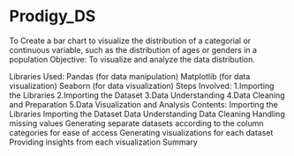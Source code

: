 # Prodigy_DS
To Create a bar chart to visualize the distribution of a categorial or continuous variable, such as the distribution of ages or genders in a population 
Objective:
To visualize and analyze the data distribution.

Libraries Used:
Pandas (for data manipulation)
Matplotlib (for data visualization)
Seaborn (for data visualization)
Steps Involved:
1.Importing the Libraries
2.Importing the Dataset
3.Data Understanding
4.Data Cleaning and Preparation
5.Data Visualization and Analysis
Contents:
Importing the Libraries
Importing the Dataset
Data Understanding
Data Cleaning
Handling missing values
Generating separate datasets according to the column categories for ease of access
Generating visualizations for each dataset
Providing insights from each visualization
Summary
